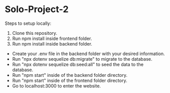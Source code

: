 # Solo-Project-2

Steps to setup locally:
1. Clone this repository.
2. Run npm install inside frontend folder.
3. Run npm install inside backend folder.
 * Create your .env file in the backend folder with your desired information.
 * Run "npx dotenv sequelize db:migrate" to migrate to the database.
 * Run "npx dotenv sequelize db:seed:all" to seed the data to the database.
 * Run "npm start" inside of the backend folder directory.
 * Run "npm start" inside of the frontend folder directory.
 * Go to localhost:3000 to enter the website.
